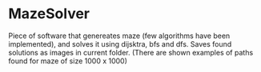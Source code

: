 # MazeSolver
Piece of software that genereates maze (few algorithms have been implemented), and solves it using dijsktra, bfs and dfs. Saves found solutions as images in current folder. (There are shown examples of paths found for maze of size 1000 x 1000)
